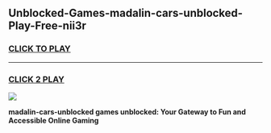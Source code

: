 
## Unblocked-Games-madalin-cars-unblocked-Play-Free-nii3r
<h3>
<a href="https://premium76.site?title=madalin-cars-unblocked&ref=18A1">CLICK TO PLAY</a></h3>
<hr>

<h3>
<a href="https://premium76.site?title=madalin-cars-unblocked&ref=18A1">CLICK 2 PLAY</a>
  
</h3>

<a href="https://premium76.site?title=madalin-cars-unblocked&ref=18A1"><img src="https://clearcache.store/games.png"></a>


**madalin-cars-unblocked games unblocked: Your Gateway to Fun and Accessible Online Gaming**
